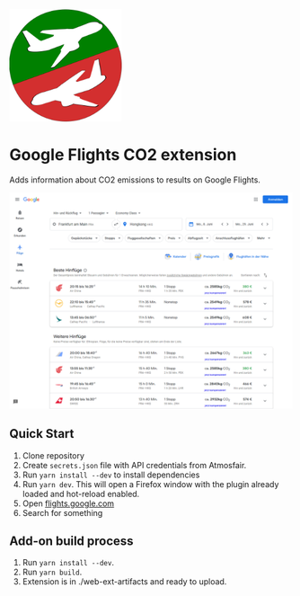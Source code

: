 <img src="./src/flightsearch-co2.svg" width="200">

# Google Flights CO2 extension

Adds information about CO2 emissions to results on Google Flights.

![Screenshot](./media/screenshot.png)

## Quick Start

1. Clone repository
1. Create `secrets.json` file with API credentials from Atmosfair.
2. Run `yarn install --dev` to install dependencies
3. Run `yarn dev`. This will open a Firefox window with the plugin already loaded and hot-reload enabled.
5. Open [flights.google.com](flights.google.com)
6. Search for something

## Add-on build process

1. Run `yarn install --dev`.
2. Run `yarn build`.
3. Extension is in ./web-ext-artifacts and ready to upload.